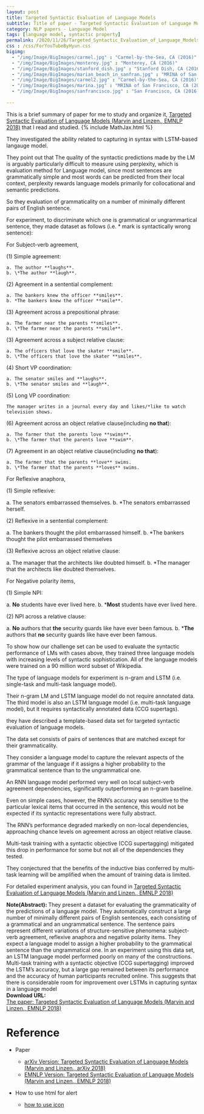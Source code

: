 ```yaml
---
layout: post
title: Targeted Syntactic Evaluation of Language Models
subtitle: Title of paper - Targeted Syntactic Evaluation of Language Models
category: NLP papers - Language Model
tags: [language model, syntactic property]
permalink: /2020/11/26/Targeted_Syntactic_Evaluation_of_Language_Models/
css : /css/ForYouTubeByHyun.css
bigimg: 
  - "/img/Image/BigImages/carmel.jpg" : "Carmel-by-the-Sea, CA (2016)"
  - "/img/Image/BigImages/monterey.jpg" : "Monterey, CA (2016)"
  - "/img/Image/BigImages/stanford_dish.jpg" : "Stanford Dish, CA (2016)"
  - "/img/Image/BigImages/marian_beach_in_sanfran.jpg" : "MRINA of San Francisco, CA (2016)"
  - "/img/Image/BigImages/carmel2.jpg" : "Carmel-by-the-Sea, CA (2016)"
  - "/img/Image/BigImages/marina.jpg" : "MRINA of San Francisco, CA (2016)"
  - "/img/Image/BigImages/sanfrancisco.jpg" : "San Francisco, CA (2016)"
  
---
```


This is a brief summary of paper for me to study and organize it, [Targeted Syntactic Evaluation of Language Models (Marvin and Linzen., EMNLP 2018)](https://www.aclweb.org/anthology/D18-1151/)
   that I read and studied. 
{% include MathJax.html %}

They investigated the ability related to capturing in syntax with LSTM-based langauge model. 

They point out that The quality of the syntactic predictions made by the LM is arguably particularly difficult to measure using perplexity, which is evaluation method for Language model, since most sentences are grammatically simple and most words can be predicted from their local context, perplexity rewards language models primarily for collocational and semantic predictions.

So they evaluation of grammaticality on a number of minimally different pairs of English sentence.

For experiment, to discriminate which one is grammatical or ungrammartical sentence, they made dataset as follows (i.e. \* mark is syntactically wrong sentence):

For Subject-verb agreement, 

(1) Simple agreement:

    a. The author **laughs**.    
    b. \*The author **laugh**.

(2) Agreement in a sentential complement:

    a. The bankers knew the officer **smiles**.
    b. *The bankers knew the officer **smile**.

(3) Agreement across a prepositional phrase:

    a. The farmer near the parents **smiles**.
    b. \*The farmer near the parents **smile**.

(3) Agreement across a subject relative clause:

    a. The officers that love the skater **smile**.
    b. \*The officers that love the skater **smiles**.

(4) Short VP coordination:

    a. The senator smiles and **laughs**.
    b. \*The senator smiles and **laugh**.
    
(5) Long VP coordination:

    The manager writes in a journal every day and likes/*like to watch television shows.

(6) Agreement across an object relative clause(including **no that**):

    a. The farmer that the parents love **swims**.
    b. \*The farmer that the parents love **swim**.

(7) Agreement in an object relative clause(including **no that**):

    a. The farmer that the parents **love** swims.
    b. \*The farmer that the parents **loves** swims.

For Reflexive anaphora,

(1) Simple reflexive:

   a. The senators embarrassed themselves.
   b. \*The senators embarrassed herself.

(2) Reflexive in a sentential complement:

   a. The bankers thought the pilot embarrassed himself.
   b. \*The bankers thought the pilot embarrassed themselves

(3) Reflexive across an object relative clause:

   a. The manager that the architects like doubted himself.
   b. \*The manager that the architects like doubted themselves.


For  Negative polarity items,

(1) Simple NPI:

   a. **No** students have ever lived here.
   b. \***Most** students have ever lived here.


(2) NPI across a relative clause:

   a. **No** authors that **the** security guards like have ever been famous.
   b. \***The** authors that **no** security guards like have ever been famous.

To show how our challenge set can be used to evaluate the syntactic performance of LMs with cases above, they trained three language models with increasing levels of syntactic sophistication. All of the language models were trained on a 90 million word subset of Wikipedia.

The type of language models for experiment is n-gram and LSTM (i.e. single-task and multi-task language model).

Their n-gram LM and LSTM language model do not require annotated data. The third model is also an LSTM language model (i.e. multi-task language model), but it requires syntactically annotated data (CCG supertags).


they have described a template-based data set for targeted syntactic evaluation of language models.

The data set consists of pairs of sentences that are matched except for their grammaticality.

They consider a language model to capture the relevant aspects of the grammar of the language if it assigns a higher probability to the grammatical sentence than to the ungrammatical one.

An RNN language model performed very well on local subject-verb agreement dependencies, significantly outperforming an n-gram baseline.

Even on simple cases, however, the RNN’s accuracy was sensitive to the particular lexical items that occurred in the sentence, this would not be expected if its syntactic representations were fully abstract. 

The RNN’s performance degraded markedly on non-local dependencies, approaching chance levels on agreement across an object relative clause. 

Multi-task training with a syntactic objective (CCG supertagging) mitigated this drop in performance for some but not all of the dependencies they tested. 

They conjectured that the benefits of the inductive bias conferred by multi-task learning will be amplified when the amount of training data is limited.

For detailed experiment analysis, you can found in [Targeted Syntactic Evaluation of Language Models (Marvin and Linzen., EMNLP 2018)](https://www.aclweb.org/anthology/D18-1151/)
  
<div class="alert alert-info" role="alert"><i class="fa fa-info-circle"></i> <b>Note(Abstract): </b>
They present a dataset for evaluating the grammaticality of the predictions of a language model. They automatically construct a large number of minimally different pairs of English sentences, each consisting of a grammatical and an ungrammatical sentence. The sentence pairs represent different variations of structure-sensitive phenomena: subject-verb agreement, reflexive anaphora and negative polarity items. They expect a language model to assign a higher probability to the grammatical sentence than the ungrammatical one. In an experiment using this data set, an LSTM language model performed poorly on many of the constructions. Multi-task training with a syntactic objective (CCG supertagging) improved the LSTM’s accuracy, but a large gap remained between its performance and the accuracy of human participants recruited online. This suggests that there is considerable room for improvement over LSTMs in capturing syntax in a language model
</div>
    
<div class="alert alert-success" role="alert"><i class="fa fa-paperclip fa-lg"></i> <b>Download URL: </b><br>
  <a href="https://www.aclweb.org/anthology/D18-1151">The paper: Targeted Syntactic Evaluation of Language Models (Marvin and Linzen., EMNLP 2018)</a>
</div>

# Reference 

- Paper 
  - [arXiv Version: Targeted Syntactic Evaluation of Language Models (Marvin and Linzen., arXiv 2018)](https://arxiv.org/abs/1808.09031)
  - [EMNLP Version: Targeted Syntactic Evaluation of Language Models (Marvin and Linzen., EMNLP 2018)](https://www.aclweb.org/anthology/D18-1151/)
  
- How to use html for alert
  - [how to use icon](http://idratherbewriting.com/documentation-theme-jekyll/mydoc_icons.html)
    


